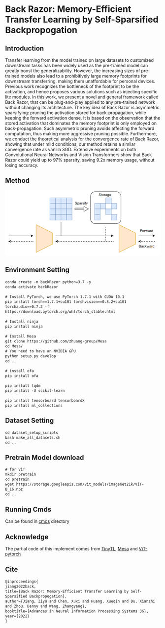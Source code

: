 # Back Razor: Memory-Efficient Transfer Learning by Self-Sparsified Backpropogation

## Introduction
Transfer learning from the model trained on large datasets to customized downstream tasks has been widely used 
as the pre-trained model can greatly boost the generalizability. However, the increasing sizes of pre-trained models also 
lead to a prohibitively large memory footprints for downstream transferring, making them unaffordable for personal devices. 
Previous work recognizes the bottleneck of the footprint to be the activation, and hence proposes various solutions such as 
injecting specific lite modules. In this work, we present a novel and general framework called Back Razor, that can be 
plug-and-play applied to any pre-trained network without changing its architecture. The key idea of 
Back Razor is asymmetric sparsifying: pruning the activation stored for back-propagation, while keeping the 
forward activation dense. It is based on the observation that the stored activation that dominates the memory footprint 
is only employed on back-propagation. Such asymmetric pruning avoids affecting the forward computation, thus making more aggressive 
pruning possible. Furthermore, we conduct the theoretical analysis for the convergence rate of Back Razor, showing that under mild conditions, 
our method retains a similar convergence rate as vanilla SGD. Extensive experiments on both Convolutional Neural Networks and Vision 
Transformers show that Back Razor could yield up to 97% sparsity, saving 9.2x memory usage, without losing accuracy.

## Method
![img.png](img.png)

## Environment Setting
```shell
conda create -n backRazor python=3.7 -y
conda activate backRazor

# Install PyTorch, we use PyTorch 1.7.1 with CUDA 10.1 
pip install torch==1.7.1+cu101 torchvision==0.8.2+cu101 torchaudio==0.7.2 -f https://download.pytorch.org/whl/torch_stable.html

# Install ninja
pip install ninja

# Install Mesa
git clone https://github.com/zhuang-group/Mesa
cd Mesa/
# You need to have an NVIDIA GPU
python setup.py develop
cd ..

# install ofa
pip install ofa

pip install tqdm
pip install -U scikit-learn

pip install tensorboard tensorboardX
pip install ml_collections
```

## Dataset Setting
```shell
cd dataset_setup_scripts
bash make_all_datasets.sh
cd ..
```

## Pretrain Model download
```shell
# for ViT
mkdir pretrain
cd pretrain
wget https://storage.googleapis.com/vit_models/imagenet21k/ViT-B_16.npz
cd ..
```

## Running Cmds
Can be found in [cmds](cmds) directory

## Acknowledge
The partial code of this implement comes from [TinyTL](https://github.com/mit-han-lab/tinyml/tree/master/tinytl), [Mesa](https://github.com/zip-group/Mesa) and [ViT-pytorch](https://github.com/jeonsworld/ViT-pytorch)

## Cite
```shell
@inproceedings{
jiang2022back,
title={Back Razor: Memory-Efficient Transfer Learning by Self-Sparsified Backpropogation},
author={Jiang, Ziyu and Chen, Xuxi and Huang, Xueqin and Du, Xianzhi and Zhou, Denny and Wang, Zhangyang},
booktitle={Advances in Neural Information Processing Systems 36},
year={2022}
}
```
